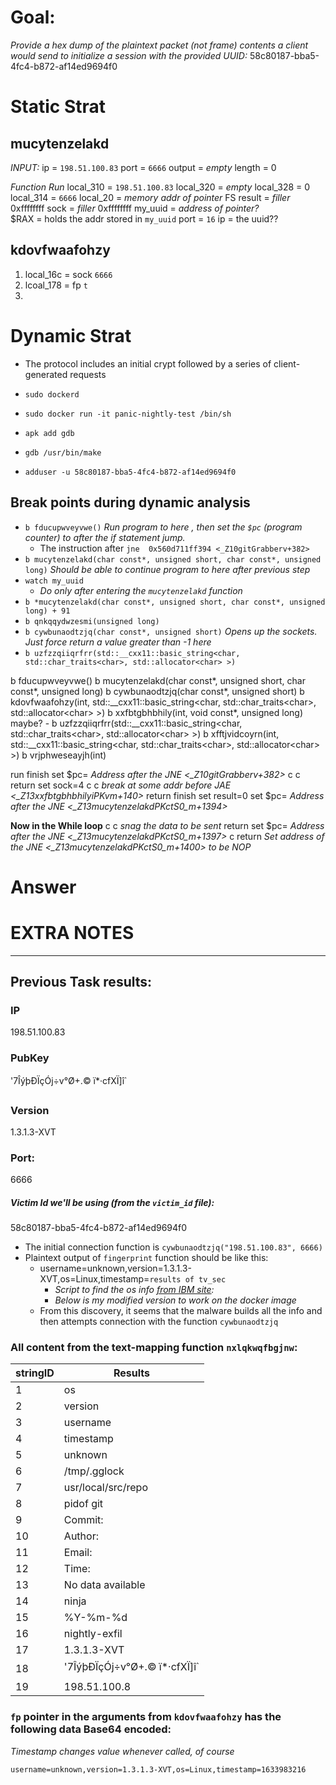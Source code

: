 # Goal:
*Provide a hex dump of the plaintext packet (not frame) contents a client would send to initialize a session with the provided UUID:* 58c80187-bba5-4fc4-b872-af14ed9694f0


# Static Strat

## mucytenzelakd
*INPUT:*
ip = `198.51.100.83`
port = `6666`
output = *empty*
length = 0

*Function Run*
local_310 = `198.51.100.83`
local_320 = *empty*
local_328 = 0
local_314 = `6666`
local_20 = *memory addr of pointer* FS
result = *filler* 0xffffffff
sock = *filler* 0xffffffff
my_uuid = *address of pointer?*   
$RAX = holds the addr stored in `my_uuid`
port = `16`
ip = the uuid??

## kdovfwaafohzy
1. local_16c = sock `6666`
2. lcoal_178 = fp `t`
3. 



# Dynamic Strat
+ The protocol includes an initial crypt followed by a series of client-generated requests

+ `sudo dockerd`
+ `sudo docker run -it panic-nightly-test /bin/sh`
+ `apk add gdb`
+ `gdb /usr/bin/make`

+ `adduser -u 58c80187-bba5-4fc4-b872-af14ed9694f0`

## Break points during dynamic analysis

+ `b fducupwveyvwe()` *Run program to here , then set the `$pc`  (program counter) to after the if statement jump.*
  + The instruction after `jne  0x560d711ff394 <_Z10gitGrabberv+382>`
+ `b mucytenzelakd(char const*, unsigned short, char const*, unsigned long)` *Should be able to continue program to here after previous step*
+ `watch my_uuid`
  + *Do only after entering the `mucytenzelakd` function*
+ `b *mucytenzelakd(char const*, unsigned short, char const*, unsigned long) + 91`
+ `b qnkqqydwzesmi(unsigned long)`
+ `b cywbunaodtzjq(char const*, unsigned short)` *Opens up the sockets.  Just force return a value greater than -1 here*
+ `b uzfzzqiiqrfrr(std::__cxx11::basic_string<char, std::char_traits<char>, std::allocator<char> >)`

b fducupwveyvwe()
b mucytenzelakd(char const\*, unsigned short, char const\*, unsigned long)
b cywbunaodtzjq(char const\*, unsigned short) 
b kdovfwaafohzy(int, std::\__cxx11::basic_string\<char, std::char_traits\<char\>, std::allocator\<char\> \>)
b xxfbtgbhbhily(int, void const\*, unsigned long)
maybe? - b uzfzzqiiqrfrr(std::\__cxx11::basic_string\<char, std::char_traits\<char\>, std::allocator\<char\> \>)
b xfftjvidcoyrn(int, std::\__cxx11::basic_string\<char, std::char_traits\<char\>, std::allocator\<char\> \>)
b vrjphweseayjh(int)


run
finish
set $pc= *Address after the JNE \<_Z10gitGrabberv+382\>*
c
c
return
set sock=4
c
c
*break at some addr before JAE <_Z13xxfbtgbhbhilyiPKvm+140>*
return
finish
set result=0
set $pc= *Address after the JNE <_Z13mucytenzelakdPKctS0_m+1394>*

**Now in the While loop**
c
c
*snag the data to be sent*
return
set $pc= *Address after the JNE <_Z13mucytenzelakdPKctS0_m+1397>*
c
return
*Set address of the JNE <_Z13mucytenzelakdPKctS0_m+1400> to be NOP*

# Answer


# EXTRA NOTES
-------------------------------------------------------------------------------------------
## Previous Task results: 

### IP

198.51.100.83

### PubKey

'7ÎýþÐÏçÓj÷v°Ø+.© ï\*·cfXÏ]î\`

### Version

1.3.1.3-XVT

### Port:

6666

##### *Victim Id we'll be using (from the `victim_id` file):*

58c80187-bba5-4fc4-b872-af14ed9694f0

+ The initial connection function is `cywbunaodtzjq("198.51.100.83", 6666)`
+ Plaintext output of `fingerprint` function should be like this: 
  + username=unknown,version=1.3.1.3-XVT,os=Linux,timestamp=`results of tv_sec`
    + *Script to find the os info [from IBM site](https://www.ibm.com/docs/en/zos/2.2.0?topic=functions-uname-display-current-operating-system-name):*
    + *Below is my modified version to work on the docker image*
  + From this discovery, it seems that the malware builds all the info and then attempts connection with the function `cywbunaodtzjq`


### All content from the text-mapping function `nxlqkwqfbgjnw`:

| stringID	  | Results 	|
| ----------- | ----------- |
| 1      	  | os |
| 2   		  | version|
| 3      	  | username |
| 4   		  | timestamp |
| 5      	  | unknown |
| 6   		  | /tmp/.gglock |
| 7      	  | usr/local/src/repo |
| 8   		  | pidof git |
| 9      	  | Commit:  |
| 10   		  | Author:  |
| 11      	  | Email:  |
| 12   		  | Time:  |
| 13      	  | No data available |
| 14   		  | ninja |
| 15      	  | %Y-%m-%d |
| 16   		  | nightly-exfil |
| 17      	  | 1.3.1.3-XVT |
| 18   		  | '7ÎýþÐÏçÓj÷v°Ø+.© ï\*·cfXÏ]î\` |
| 19      	  | 198.51.100.8 |

### `fp` pointer in the arguments from `kdovfwaafohzy` has the following data Base64 encoded:
*Timestamp changes value whenever called, of course*

```
username=unknown,version=1.3.1.3-XVT,os=Linux,timestamp=1633983216
```
